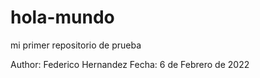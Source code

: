 # hola-mundo
mi primer repositorio de prueba

Author: Federico Hernandez
Fecha:  6 de Febrero de 2022
